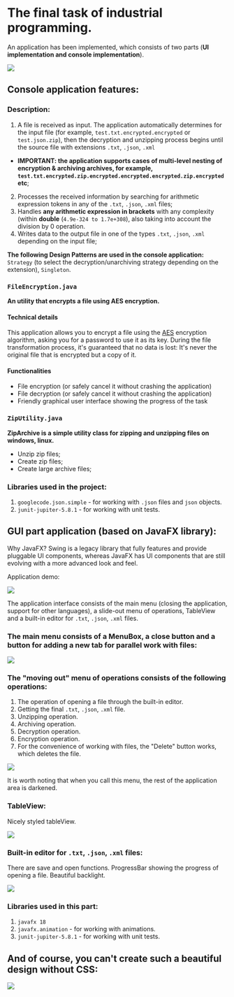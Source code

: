 # The final task of industrial programming.

An application has been implemented, which consists of two parts (**UI implementation and console implementation**).


![](https://github.com/vovabyar/FinalProject/blob/master/screenshots/1.gif)

## Console application features:
### Description:
1. A file is received as input. The application automatically determines for the input file (for example, `test.txt.encrypted.encrypted` or `test.json.zip`), then the decryption and unzipping process begins until the source file with extensions  `.txt`, `.json`, `.xml` 
  - **IMPORTANT: the application supports cases of multi-level nesting of encryption & archiving archives, for example, `test.txt.encrypted.zip.encrypted.encrypted.encrypted.zip.encrypted` etc**;
2. Processes the received information by searching for arithmetic expression tokens in any of the `.txt`, `.json`, `.xml` files;
3. Handles **any arithmetic expression in brackets** with any complexity (within **double** (`4.9e-324 to 1.7e+308`), also taking into account the division by 0 operation.
3. Writes data to the output file in one of the types `.txt`, `.json`, `.xml` depending on the input file;
 
 
**The following Design Patterns are used in the console application:** `Strategy` (to select the decryption/unarchiving strategy depending on the extension), `Singleton`.
 
### `FileEncryption.java`

**An utility that encrypts a file using AES encryption.**

#### **Technical details**

This application allows you to encrypt a file using the [AES](https://en.wikipedia.org/wiki/Advanced_Encryption_Standard) encryption algorithm, asking you for a password to use it as its key. During the file transformation process, it's guaranteed that no data is lost: It's never the original file that is encrypted but a copy of it.

#### **Functionalities**

* File encryption (or safely cancel it without crashing the application)
* File decryption (or safely cancel it without crashing the application)
* Friendly graphical user interface showing the progress of the task

### `ZipUtility.java`

**ZipArchive is a simple utility class for zipping and unzipping files on windows, linux.**

- Unzip zip files;
- Create zip files;
- Create large archive files;

### Libraries used in the project:
1. `googlecode.json.simple` - for working with `.json` files and `json` objects.
2. `junit-jupiter-5.8.1` - for working with unit tests.



## GUI part application (based on JavaFX library):
Why JavaFX? Swing is a legacy library that fully features and provide pluggable UI components, whereas JavaFX has UI components that are still evolving with a more advanced look and feel.

Application demo:

![](https://github.com/vovabyar/FinalProject/blob/master/screenshots/ezgif.com-gif-maker.gif)

The application interface consists of the main menu (closing the application, support for other languages), a slide-out menu of operations, TableView and a built-in editor for `.txt`, `.json`, `.xml` files.

### The main menu consists of a MenuBox, a close button and a button for adding a new tab for parallel work with files:
![](https://github.com/vovabyar/FinalProject/blob/master/screenshots/2.png)

### The "moving out" menu of operations consists of the following operations:
1. The operation of opening a file through the built-in editor.
2. Getting the final `.txt`, `.json`, `.xml` file.
3. Unzipping operation.
4. Archiving operation.
5. Decryption operation.
6. Encryption operation.
7. For the convenience of working with files, the "Delete" button works, which deletes the file.

![](https://github.com/vovabyar/FinalProject/blob/master/screenshots/1.png)

It is worth noting that when you call this menu, the rest of the application area is darkened.

### TableView:

Nicely styled tableView.

![](https://github.com/vovabyar/FinalProject/blob/master/screenshots/3.png)

### Built-in editor for `.txt`, `.json`, `.xml` files:

There are save and open functions. ProgressBar showing the progress of opening a file. Beautiful backlight.

![](https://github.com/vovabyar/FinalProject/blob/master/screenshots/4.png)

### Libraries used in this part:
1. `javafx 18`
2. `javafx.animation` - for working with animations.
3. `junit-jupiter-5.8.1` - for working with unit tests.

## And of course, you can't create such a beautiful design without CSS:

![](https://github.com/vovabyar/FinalProject/blob/master/screenshots/5.png)
